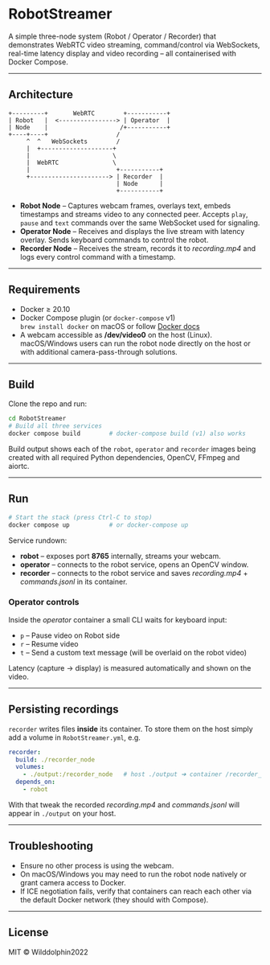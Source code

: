 # RobotStreamer

A simple three-node system (Robot / Operator / Recorder) that demonstrates WebRTC video streaming, command/control via WebSockets, real-time latency display and video recording – all containerised with Docker Compose.

---

## Architecture

```
+---------+       WebRTC        +-----------+
| Robot   |  <----------------> | Operator  |
| Node    |                    /+-----------+
+----+----+                   /
     ^  ^   WebSockets        /
     |  +--------------------+
     |                       \
     |  WebRTC               \
     |                        +-----------+
     +----------------------> | Recorder  |
                              | Node      |
                              +-----------+
```

* **Robot Node** – Captures webcam frames, overlays text, embeds timestamps and streams video to any connected peer. Accepts `play`, `pause` and `text` commands over the same WebSocket used for signaling.
* **Operator Node** – Receives and displays the live stream with latency overlay. Sends keyboard commands to control the robot.
* **Recorder Node** – Receives the stream, records it to *recording.mp4* and logs every control command with a timestamp.

---

## Requirements

* Docker ≥ 20.10
* Docker Compose plugin (or `docker-compose` v1)  
  `brew install docker` on macOS or follow [Docker docs](https://docs.docker.com/)
* A webcam accessible as **/dev/video0** on the host (Linux).  
  macOS/Windows users can run the robot node directly on the host or with additional camera-pass-through solutions.

---

## Build

Clone the repo and run:

```bash
cd RobotStreamer
# Build all three services
docker compose build        # docker-compose build (v1) also works
```

Build output shows each of the `robot`, `operator` and `recorder` images being created with all required Python dependencies, OpenCV, FFmpeg and aiortc.

---

## Run

```bash
# Start the stack (press Ctrl-C to stop)
docker compose up           # or docker-compose up
```

Service rundown:

* **robot** – exposes port **8765** internally, streams your webcam.
* **operator** – connects to the robot service, opens an OpenCV window.
* **recorder** – connects to the robot service and saves *recording.mp4* + *commands.jsonl* in its container.

### Operator controls

Inside the *operator* container a small CLI waits for keyboard input:

* `p` – Pause video on Robot side
* `r` – Resume video
* `t` – Send a custom text message (will be overlaid on the robot video)

Latency (capture → display) is measured automatically and shown on the video.

---

## Persisting recordings

`recorder` writes files **inside** its container. To store them on the host simply add a volume in `RobotStreamer.yml`, e.g.

```yaml
recorder:
  build: ./recorder_node
  volumes:
    - ./output:/recorder_node   # host ./output ➔ container /recorder_node
  depends_on:
    - robot
```

With that tweak the recorded *recording.mp4* and *commands.jsonl* will appear in `./output` on your host.

---

## Troubleshooting

* Ensure no other process is using the webcam.
* On macOS/Windows you may need to run the robot node natively or grant camera access to Docker.
* If ICE negotiation fails, verify that containers can reach each other via the default Docker network (they should with Compose).

---

## License

MIT © Wilddolphin2022 
